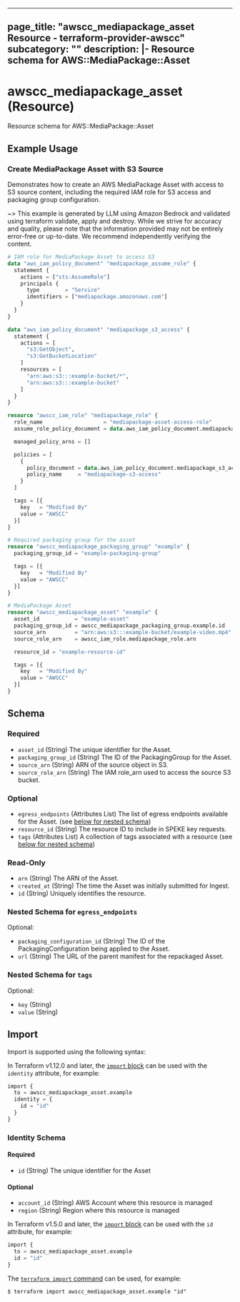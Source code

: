 
---
page_title: "awscc_mediapackage_asset Resource - terraform-provider-awscc"
subcategory: ""
description: |-
  Resource schema for AWS::MediaPackage::Asset
---

# awscc_mediapackage_asset (Resource)

Resource schema for AWS::MediaPackage::Asset

## Example Usage

### Create MediaPackage Asset with S3 Source

Demonstrates how to create an AWS MediaPackage Asset with access to S3 source content, including the required IAM role for S3 access and packaging group configuration.

~> This example is generated by LLM using Amazon Bedrock and validated using terraform validate, apply and destroy. While we strive for accuracy and quality, please note that the information provided may not be entirely error-free or up-to-date. We recommend independently verifying the content.

```terraform
# IAM role for MediaPackage Asset to access S3
data "aws_iam_policy_document" "mediapackage_assume_role" {
  statement {
    actions = ["sts:AssumeRole"]
    principals {
      type        = "Service"
      identifiers = ["mediapackage.amazonaws.com"]
    }
  }
}

data "aws_iam_policy_document" "mediapackage_s3_access" {
  statement {
    actions = [
      "s3:GetObject",
      "s3:GetBucketLocation"
    ]
    resources = [
      "arn:aws:s3:::example-bucket/*",
      "arn:aws:s3:::example-bucket"
    ]
  }
}

resource "awscc_iam_role" "mediapackage_role" {
  role_name                   = "mediapackage-asset-access-role"
  assume_role_policy_document = data.aws_iam_policy_document.mediapackage_assume_role.json

  managed_policy_arns = []

  policies = [
    {
      policy_document = data.aws_iam_policy_document.mediapackage_s3_access.json
      policy_name     = "mediapackage-s3-access"
    }
  ]

  tags = [{
    key   = "Modified By"
    value = "AWSCC"
  }]
}

# Required packaging group for the asset
resource "awscc_mediapackage_packaging_group" "example" {
  packaging_group_id = "example-packaging-group"

  tags = [{
    key   = "Modified By"
    value = "AWSCC"
  }]
}

# MediaPackage Asset
resource "awscc_mediapackage_asset" "example" {
  asset_id           = "example-asset"
  packaging_group_id = awscc_mediapackage_packaging_group.example.id
  source_arn         = "arn:aws:s3:::example-bucket/example-video.mp4"
  source_role_arn    = awscc_iam_role.mediapackage_role.arn

  resource_id = "example-resource-id"

  tags = [{
    key   = "Modified By"
    value = "AWSCC"
  }]
}
```

<!-- schema generated by tfplugindocs -->
## Schema

### Required

- `asset_id` (String) The unique identifier for the Asset.
- `packaging_group_id` (String) The ID of the PackagingGroup for the Asset.
- `source_arn` (String) ARN of the source object in S3.
- `source_role_arn` (String) The IAM role_arn used to access the source S3 bucket.

### Optional

- `egress_endpoints` (Attributes List) The list of egress endpoints available for the Asset. (see [below for nested schema](#nestedatt--egress_endpoints))
- `resource_id` (String) The resource ID to include in SPEKE key requests.
- `tags` (Attributes List) A collection of tags associated with a resource (see [below for nested schema](#nestedatt--tags))

### Read-Only

- `arn` (String) The ARN of the Asset.
- `created_at` (String) The time the Asset was initially submitted for Ingest.
- `id` (String) Uniquely identifies the resource.

<a id="nestedatt--egress_endpoints"></a>
### Nested Schema for `egress_endpoints`

Optional:

- `packaging_configuration_id` (String) The ID of the PackagingConfiguration being applied to the Asset.
- `url` (String) The URL of the parent manifest for the repackaged Asset.


<a id="nestedatt--tags"></a>
### Nested Schema for `tags`

Optional:

- `key` (String)
- `value` (String)

## Import

Import is supported using the following syntax:

In Terraform v1.12.0 and later, the [`import` block](https://developer.hashicorp.com/terraform/language/import) can be used with the `identity` attribute, for example:

```terraform
import {
  to = awscc_mediapackage_asset.example
  identity = {
    id = "id"
  }
}
```

<!-- schema generated by tfplugindocs -->
### Identity Schema

#### Required

- `id` (String) The unique identifier for the Asset

#### Optional

- `account_id` (String) AWS Account where this resource is managed
- `region` (String) Region where this resource is managed

In Terraform v1.5.0 and later, the [`import` block](https://developer.hashicorp.com/terraform/language/import) can be used with the `id` attribute, for example:

```terraform
import {
  to = awscc_mediapackage_asset.example
  id = "id"
}
```

The [`terraform import` command](https://developer.hashicorp.com/terraform/cli/commands/import) can be used, for example:

```shell
$ terraform import awscc_mediapackage_asset.example "id"
```
